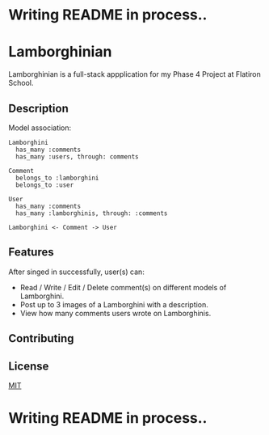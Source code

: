 # Writing README in process..

# Lamborghinian
Lamborghinian is a full-stack appplication for my Phase 4 Project at Flatiron School.

## Description
Model association:

```
Lamborghini 
  has_many :comments
  has_many :users, through: comments
  
Comment
  belongs_to :lamborghini
  belongs_to :user
  
User
  has_many :comments
  has_many :lamborghinis, through: :comments

Lamborghini <- Comment -> User
```

## Features
After singed in successfully, user(s) can:
- Read / Write / Edit / Delete comment(s) on different models of Lamborghini.
- Post up to 3 images of a Lamborghini with a description.
- View how many comments users wrote on Lamborghinis.

## Contributing


## License
[MIT](https://choosealicense.com/licenses/mit/)


# Writing README in process..
